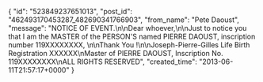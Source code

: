  {
   "id": "523849237651013",
   "post_id": "462493170453287_482690341766903",
   "from_name": "Pete Daoust",
   "message": "NOTICE OF EVENT.\n\nDear whoever,\n\nJust to notice you that I am the MASTER of the PERSON'S named PIERRE DAOUST, inscription number 119XXXXXXXX, \n\nThank You !\n\nJoseph-Pierre-Gilles Life Birth Registration XXXXXX\nMaster of PIERRE DAOUST, Inscription No. 119XXXXXXXX\nALL RIGHTS RESERVED",
   "created_time": "2013-06-11T21:57:17+0000"
 }
